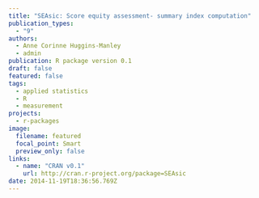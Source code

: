 ```yaml
---
title: "SEAsic: Score equity assessment- summary index computation"
publication_types:
  - "9"
authors:
  - Anne Corinne Huggins-Manley
  - admin
publication: R package version 0.1
draft: false
featured: false
tags:
  - applied statistics
  - R
  - measurement
projects:
  - r-packages
image:
  filename: featured
  focal_point: Smart
  preview_only: false
links:
  - name: "CRAN v0.1"
    url: http://cran.r-project.org/package=SEAsic
date: 2014-11-19T18:36:56.769Z
---
```

